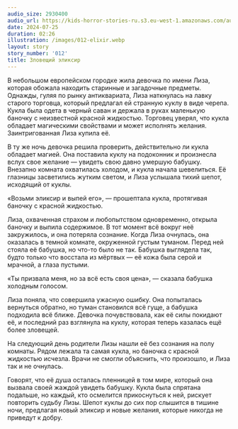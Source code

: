 ```yaml
---
audio_size: 2930400
audio_url: https://kids-horror-stories-ru.s3.eu-west-1.amazonaws.com/audio/012-elixir.mp3
date: 2024-07-25
duration: 02:26
illustration: /images/012-elixir.webp
layout: story
story_number: '012'
title: Зловещий эликсир
---
```


В небольшом европейском городке жила девочка по имени Лиза, которая обожала находить старинные и загадочные предметы. Однажды, гуляя по рынку антиквариата, Лиза наткнулась на лавку старого торговца, который предлагал ей странную куклу в виде черепа. Кукла была одета в черный саван и держала в руках маленькую баночку с неизвестной красной жидкостью. Торговец уверял, что кукла обладает магическими свойствами и может исполнять желания. Заинтригованная Лиза купила её.

В ту же ночь девочка решила проверить, действительно ли кукла обладает магией. Она поставила куклу на подоконник и произнесла вслух свое желание — увидеть свою давно умершую бабушку. Внезапно комната охватилась холодом, и кукла начала шевелиться. Её глазницы засветились жутким светом, и Лиза услышала тихий шепот, исходящий от куклы.

«Возьми эликсир и выпей его», — прошептала кукла, протягивая баночку с красной жидкостью.

Лиза, охваченная страхом и любопытством одновременно, открыла баночку и выпила содержимое. В тот момент всё вокруг неё закружилось, и она потеряла сознание. Когда Лиза очнулась, она оказалась в темной комнате, окруженной густым туманом. Перед ней стояла её бабушка, но что-то было не так. Бабушка выглядела так, будто только что восстала из мёртвых — её кожа была серой и мрачной, а глаза пустыми.

«Ты призвала меня, но за всё есть своя цена», — сказала бабушка холодным голосом.

Лиза поняла, что совершила ужасную ошибку. Она попыталась вернуться обратно, но туман становился всё гуще, а бабушка подходила всё ближе. Девочка почувствовала, как её силы покидают её, и последний раз взглянула на куклу, которая теперь казалась ещё более зловещей.

На следующий день родители Лизы нашли её без сознания на полу комнаты. Рядом лежала та самая кукла, но баночка с красной жидкостью исчезла. Врачи не смогли объяснить, что произошло, и Лиза так и не очнулась.

Говорят, что её душа осталась пленницей в том мире, который она вызвала своей жаждой увидеть бабушку. Кукла была спрятана подальше, но каждый, кто осмелится прикоснуться к ней, рискует повторить судьбу Лизы. Шепот куклы до сих пор слышится в тишине ночи, предлагая новый эликсир и новые желания, которые никогда не приведут к добру.